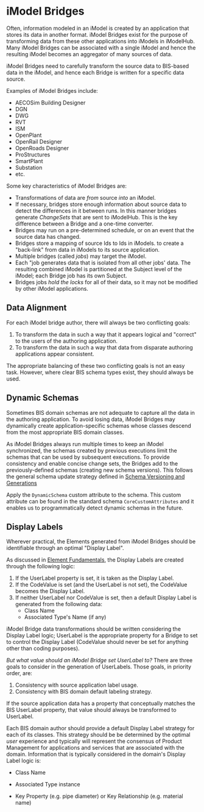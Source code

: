 # iModel Bridges

Often, information modeled in an iModel is created by an application that stores its data in another format.
iModel Bridges exist for the purpose of transforming data from these other applications into iModels in iModelHub. Many iModel Bridges can be associated with a single iModel and hence the resulting iModel becomes an aggregator of many sources of data.

iModel Bridges need to carefully transform the source data to BIS-based data in the iModel, and hence each Bridge is written for a specific data source. 

Examples of iModel Bridges include:

- AECOSim Building Designer
- DGN
- DWG
- RVT
- ISM
- OpenPlant
- OpenRail Designer
- OpenRoads Designer
- ProStructures
- SmartPlant
- Substation
- etc.

Some key characteristics of iModel Bridges are:

- Transformations of data are *from* source *into* an iModel.
- If necessary, bridges store enough information about source data to detect the differences in it between runs. In this manner bridges generate *ChangeSets* that are sent to iModelHub. This is the key difference between a Bridge and a one-time converter.
- Bridges may run on a pre-determined schedule, or on an event that the source data has changed.
- Bridges store a mapping of source Ids to Ids in iModels. to create a "back-link" from data in iModels to its source application.
- Multiple bridges (called *jobs*) may target the iModel.
- Each "job generates data that is isolated from all other jobs' data. The resulting combined iModel is partitioned at the Subject level of the iModel; each Bridge job has its own Subject.
- Bridges jobs *hold the locks* for all of their data, so it may not be modified by other iModel applications.

## Data Alignment

For each iModel bridge author, there will always be two conflicting goals:

1. To transform the data in such a way that it appears logical and "correct" to the users of the authoring application.
2. To transform the data in such a way that data from disparate authoring applications appear consistent.

The appropriate balancing of these two conflicting goals is not an easy task. However, where clear BIS schema types exist, they should always be used.

## Dynamic Schemas

Sometimes BIS domain schemas are not adequate to capture all the data in the authoring application. To avoid losing data, iModel Bridges may dynamically create application-specific schemas whose classes descend from the most appropriate BIS domain classes.

As iModel Bridges always run multiple times to keep an iModel synchronized, the schemas created by previous executions limit the schemas that can be used by subsequent executions. To provide consistency and enable concise change sets, the Bridges add to the previously-defined schemas (creating new schema versions). This follows the general schema update strategy defined in [Schema Versioning and Generations](schema-versioning-and-generations)

Apply the `DynamicSchema` custom attribute to the schema.  This custom attribute can be found in the standard schema `CoreCustomAttributes` and it enables us to programmatically detect dynamic schemas in the future.

## Display Labels

Wherever practical, the Elements generated from iModel Bridges should be identifiable through an optimal "Display Label".

As discussed in [Element Fundamentals](element-fundamentals), the Display Labels are created through the following logic:

1. If the UserLabel property is set, it is taken as the Display Label.
2. If the CodeValue is set (and the UserLabel is not set), the CodeValue becomes the Display Label.
3. If neither UserLabel nor CodeValue is set, then a default Display Label is generated from the following data:
   - Class Name
   - Associated Type's Name (if any)

iModel Bridge data transformations should be written considering the Display Label logic; UserLabel is the appropriate property for a Bridge to set to control the Display Label (CodeValue should never be set for anything other than coding purposes).

*But what value should an iModel Bridge set UserLabel to?* There are three goals to consider in the generation of UserLabels. Those goals, in priority order, are:

1. Consistency with source application label usage.
2. Consistency with BIS domain default labeling strategy.

If the source application data has a property that conceptually matches the BIS UserLabel property, that value should always be transformed to UserLabel.

Each BIS domain author should provide a default Display Label strategy for each of its classes. This strategy should be be determined by the optimal *user* experience and typically will represent the consensus of Product Management for applications and services that are associated with the domain. Information that is typically considered in the domain's Display Label logic is:

- Class Name

- Associated Type instance

- Key Property (e.g. pipe diameter) or Key Relationship (e.g. material name)
